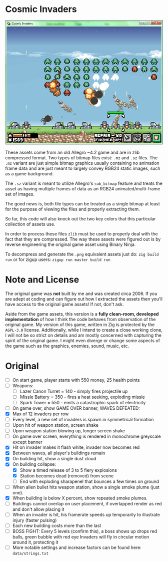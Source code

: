 # Cosmic Invaders

<p align="center">
    <img src="https://raw.githubusercontent.com/deckarep/CosmicInvaders/refs/heads/main/screenshot.png">
</p>

These assets come from an old Allegro ~4.2 game and are in zlib compressed format. Two types of bitmap files
exist: `.mz` and `.sz` files. The `.mz` variant are just simple bitmap graphics usually containing no animation
frame data and are just meant to largely convey RGB24 static images, such as a game background.

The `.sz` variant is meant to utilize Allegro's `sub_bitmap` feature and treats the asset as having multiple
frames of data as an RGB24 animated/multi-frame set of images.

The good news is, both file types can be treated as a single bitmap at least for the purpose of viewing the
files and properly extracting them.

So far, this code will also knock out the two key colors that this particular collection of assets use.

In order to process these files `zlib` must be used to properly deal with the fact that they are compressed.
The way these assets were figured out is by reverse engineering the original game asset using Binary Ninja.

To decompress and generate the `.png` equivalent assets just do: `zig build run` or for zigup users:
`zigup run master build run`

# Note and License

The original game was **not** built by me and was created circa 2006. If you are adept at coding and can
figure out how I extracted the assets then you'll have access to the original game assets! If not, don't ask.

Aside from the game assets, this version is a **fully clean-room, developed implementation** of how I think
the code behaves from observation of the original game. My version of this game, written in Zig is
protected by the `AGPL-3.0` license. Additionally, while I intend to create a close working clone, I will
not be so strict on details and am mostly concerned with capturing the spirit of the original game. I might
even diverge or change some aspects of the game such as the graphics, enemies, sound, music, etc.

# Original

- [ ] On start game, player starts with 550 money, 25 health points
- [ ] Weapons:
    - [ ] Lazer Canon Turret = 140 - simply fires projectile up
    - [ ] Missle Battery = 350 - fires a heat seeking, exploding missle
    - [ ] Spark Tower = 550 - emits a catastrophic spark of electricity
- [ ] On game over, show GAME OVER banner, WAVES DEFEATED: <howmany>
- [x] Max of 12 invaders per row
- [ ] Every level, a new set of invaders is spawn in symmetrical formation
- [ ] Upon hit of weapon station, screen shake
- [ ] Upon weapon station blowing up, longer screen shake
- [ ] On game over screen, everything is rendered in monochrome greyscale except banner
- [x] Hit on invader makes it flash white, invader now becomes red
- [x] Between waves, all player's buildings remain
- [x] On building hit, show a single dust cloud
- [x] On building collapse:
    - [x] Show a timed release of 3 to 5 fiery explosions
    - [x] Station becomes dead (removed) from scene
    - [ ] End with exploding sharapenel that bounces a few times on ground
- [ ] When alien bullet hits weapon station, show a single smoke plume (just one).
- [x] When building is below X percent, show repeated smoke plumes.
- [ ] Buildings cannot overlap on user placement, if overlapped render as red and don't allow placing it
- [ ] When an invader is hit, his framerate speeds up temporarily to illustrate injury (faster pulsing)
- [ ] Each new building costs more than the last
- [ ] BOSS FIGHT: Every 5 levels (confirm this), a boss shows up drops red balls, green bubble with red eye
      Invaders will fly in circular motion around it, protecting it
- [ ] More notable settings and increase factors can be found here: `data/strings.txt`
